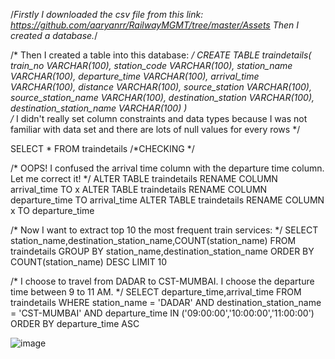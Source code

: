 /*Firstly I downloaded the csv file from this link: https://github.com/aaryanrr/RailwayMGMT/tree/master/Assets
Then I created a database.*/


/* Then I created a table into this database: */
CREATE TABLE traindetails(
train_no VARCHAR(100),
station_code VARCHAR(100),
station_name VARCHAR(100),
departure_time VARCHAR(100),
arrival_time VARCHAR(100),
distance VARCHAR(100),
source_station VARCHAR(100),
source_station_name VARCHAR(100),
destination_station VARCHAR(100),
destination_station_name VARCHAR(100)
)             
/* I didn't really set column constraints and data types
because I was not familiar with data set and there are
lots of null values for every rows */


SELECT * FROM traindetails /*CHECKING */

/* OOPS! I confused the arrival time column with the departure time column. Let me correct it! */
ALTER TABLE traindetails RENAME COLUMN arrival_time TO x
ALTER TABLE traindetails RENAME COLUMN departure_time TO arrival_time
ALTER TABLE traindetails RENAME COLUMN x TO departure_time

/* Now I want to extract top 10 the most frequent train services: */
SELECT station_name,destination_station_name,COUNT(station_name) FROM traindetails 
GROUP BY station_name,destination_station_name
ORDER BY COUNT(station_name) DESC LIMIT 10



/* I choose to travel from DADAR to CST-MUMBAI. I choose the departure time between 9 to 11 AM. */
SELECT departure_time,arrival_time FROM traindetails
WHERE station_name = 'DADAR' AND destination_station_name = 'CST-MUMBAI'
AND departure_time IN ('09:00:00','10:00:00','11:00:00')
ORDER BY departure_time ASC

![image](https://user-images.githubusercontent.com/101732278/194285723-6ebb996c-5779-4752-b977-7d899d0c9405.png)


